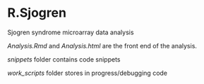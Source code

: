 R.Sjogren
=========

Sjogren syndrome microarray data analysis

*Analysis.Rmd* and *Analysis.html* are the front end of the analysis.

*snippets* folder contains code snippets

*work_scripts* folder stores in progress/debugging code
